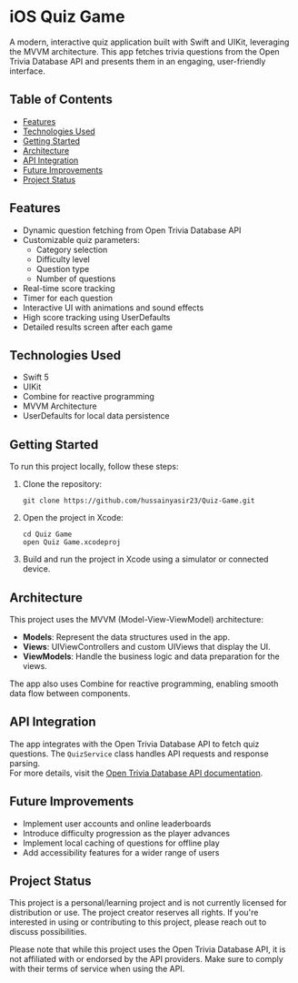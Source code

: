 # iOS Quiz Game

A modern, interactive quiz application built with Swift and UIKit, leveraging the MVVM architecture. This app fetches trivia questions from the Open Trivia Database API and presents them in an engaging, user-friendly interface.

## Table of Contents
- [Features](#features)
- [Technologies Used](#technologies-used)
- [Getting Started](#getting-started)
- [Architecture](#architecture)
- [API Integration](#api-integration)
- [Future Improvements](#future-improvements)
- [Project Status](#project-status)

## Features

- Dynamic question fetching from Open Trivia Database API
- Customizable quiz parameters:
  - Category selection
  - Difficulty level
  - Question type
  - Number of questions
- Real-time score tracking
- Timer for each question
- Interactive UI with animations and sound effects
- High score tracking using UserDefaults
- Detailed results screen after each game

## Technologies Used

- Swift 5
- UIKit
- Combine for reactive programming
- MVVM Architecture
- UserDefaults for local data persistence

## Getting Started

To run this project locally, follow these steps:

1. Clone the repository:
   ```
   git clone https://github.com/hussainyasir23/Quiz-Game.git
   ```
2. Open the project in Xcode:
   ```
   cd Quiz Game
   open Quiz Game.xcodeproj
   ```
3. Build and run the project in Xcode using a simulator or connected device.

## Architecture

This project uses the MVVM (Model-View-ViewModel) architecture:

- **Models**: Represent the data structures used in the app.
- **Views**: UIViewControllers and custom UIViews that display the UI.
- **ViewModels**: Handle the business logic and data preparation for the views.

The app also uses Combine for reactive programming, enabling smooth data flow between components.

## API Integration

The app integrates with the Open Trivia Database API to fetch quiz questions. The `QuizService` class handles API requests and response parsing.  
For more details, visit the [Open Trivia Database API documentation](https://opentdb.com/api_config.php).

## Future Improvements

- Implement user accounts and online leaderboards
- Introduce difficulty progression as the player advances
- Implement local caching of questions for offline play
- Add accessibility features for a wider range of users

## Project Status

This project is a personal/learning project and is not currently licensed for distribution or use. The project creator reserves all rights. If you're interested in using or contributing to this project, please reach out to discuss possibilities.

Please note that while this project uses the Open Trivia Database API, it is not affiliated with or endorsed by the API providers. Make sure to comply with their terms of service when using the API.
